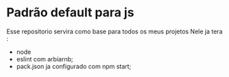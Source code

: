 # Padrão default para js

Esse repositorio servira como base para todos os meus projetos
Nele ja tera :

- node
- eslint com arbiarnb;
- pack.json ja configurado com npm start;